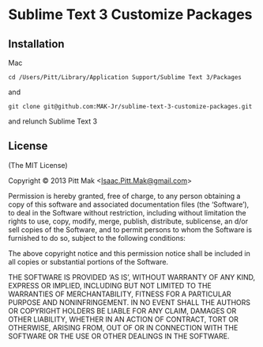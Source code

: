 # Sublime Text 3 Customize Packages

## Installation

Mac

`cd /Users/Pitt/Library/Application Support/Sublime Text 3/Packages`

and

`git clone git@github.com:MAK-Jr/sublime-text-3-customize-packages.git`

and relunch Sublime Text 3

## License

(The MIT License)

Copyright © 2013 Pitt Mak &lt;Isaac.Pitt.Mak@gmail.com&gt;

Permission is hereby granted, free of charge, to any person obtaining a copy of this software and associated documentation files (the ‘Software’), to deal in the Software without restriction, including without limitation the rights to use, copy, modify, merge, publish, distribute, sublicense, an d/or sell copies of the Software, and to permit persons to whom the Software is furnished to do so, subject to the following conditions:

The above copyright notice and this permission notice shall be included in all copies or substantial portions of the Software.

THE SOFTWARE IS PROVIDED ‘AS IS’, WITHOUT WARRANTY OF ANY KIND, EXPRESS OR IMPLIED, INCLUDING BUT NOT LIMITED TO THE WARRANTIES OF MERCHANTABILITY, FITNESS FOR A PARTICULAR PURPOSE AND NONINFRINGEMENT. IN NO EVENT SHALL THE AUTHORS OR COPYRIGHT HOLDERS BE LIABLE FOR ANY CLAIM, DAMAGES OR OTHER LIABILITY, WHETHER IN AN ACTION OF CONTRACT, TORT OR OTHERWISE, ARISING FROM, OUT OF OR IN CONNECTION WITH THE SOFTWARE OR THE USE OR OTHER DEALINGS IN THE SOFTWARE.
